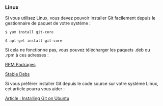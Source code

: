 ### Linux ###

Si vous utilisez Linux, vous devez pouvoir installer Git facilement depuis
le gestionnaire de paquet de votre système :

    $ yum install git-core

    $ apt-get install git-core

Si cela ne fonctionne pas, vous pouvez télécharger les paquets .deb ou
.rpm à ces adresses :

[RPM Packages](http://kernel.org/pub/software/scm/git/RPMS/)

[Stable Debs](http://www.backports.org/debian/pool/main/g/git-core/)

Si vous préférer installer Git depuis le code source sur votre système
Linux, cet article pourra vous aider :

[Article : Installing Git on Ubuntu](http://chrisolsen.org/2008/03/10/installing-git-on-ubuntu/)